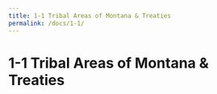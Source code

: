 ```yaml
---
title: 1-1 Tribal Areas of Montana & Treaties
permalink: /docs/1-1/
---
```

# 1-1 Tribal Areas of Montana & Treaties
